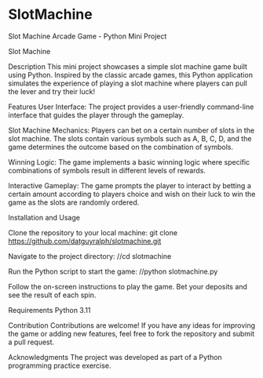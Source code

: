 # SlotMachine
Slot Machine Arcade Game - Python Mini Project

Slot Machine

Description
This mini project showcases a simple slot machine game built using Python. Inspired by the classic arcade games, this Python application simulates the experience of playing a slot machine where players can pull the lever and try their luck!

Features
User Interface: The project provides a user-friendly command-line interface that guides the player through the gameplay.

Slot Machine Mechanics: Players can bet on a certain number of slots in the slot machine. The slots contain various symbols such as A, B, C, D, and the game determines the outcome based on the combination of symbols.

Winning Logic: The game implements a basic winning logic where specific combinations of symbols result in different levels of rewards.

Interactive Gameplay: The game prompts the player to interact by betting a certain amount according to players choice and wish on their luck to win the game as the slots are randomly ordered.

Installation and Usage

Clone the repository to your local machine:
git clone https://github.com/datguyralph/slotmachine.git

Navigate to the project directory:
//cd slotmachine

Run the Python script to start the game:
//python slotmachine.py

Follow the on-screen instructions to play the game. Bet your deposits and see the result of each spin.

Requirements
Python 3.11 

Contribution
Contributions are welcome! If you have any ideas for improving the game or adding new features, feel free to fork the repository and submit a pull request.

Acknowledgments
The project was developed as part of a Python programming practice exercise.
